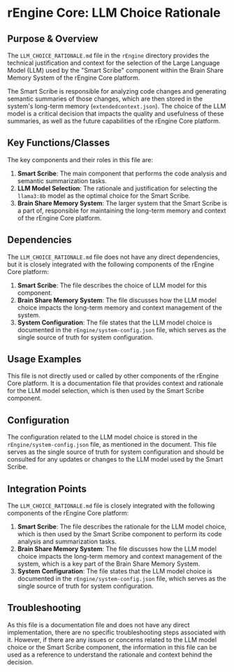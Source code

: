 # rEngine Core: LLM Choice Rationale

## Purpose & Overview

The `LLM_CHOICE_RATIONALE.md` file in the `rEngine` directory provides the technical justification and context for the selection of the Large Language Model (LLM) used by the "Smart Scribe" component within the Brain Share Memory System of the rEngine Core platform.

The Smart Scribe is responsible for analyzing code changes and generating semantic summaries of those changes, which are then stored in the system's long-term memory (`extendedcontext.json`). The choice of the LLM model is a critical decision that impacts the quality and usefulness of these summaries, as well as the future capabilities of the rEngine Core platform.

## Key Functions/Classes

The key components and their roles in this file are:

1. **Smart Scribe**: The main component that performs the code analysis and semantic summarization tasks.
2. **LLM Model Selection**: The rationale and justification for selecting the `llama3:8b` model as the optimal choice for the Smart Scribe.
3. **Brain Share Memory System**: The larger system that the Smart Scribe is a part of, responsible for maintaining the long-term memory and context of the rEngine Core platform.

## Dependencies

The `LLM_CHOICE_RATIONALE.md` file does not have any direct dependencies, but it is closely integrated with the following components of the rEngine Core platform:

1. **Smart Scribe**: The file describes the choice of LLM model for this component.
2. **Brain Share Memory System**: The file discusses how the LLM model choice impacts the long-term memory and context management of the system.
3. **System Configuration**: The file states that the LLM model choice is documented in the `rEngine/system-config.json` file, which serves as the single source of truth for system configuration.

## Usage Examples

This file is not directly used or called by other components of the rEngine Core platform. It is a documentation file that provides context and rationale for the LLM model selection, which is then used by the Smart Scribe component.

## Configuration

The configuration related to the LLM model choice is stored in the `rEngine/system-config.json` file, as mentioned in the document. This file serves as the single source of truth for system configuration and should be consulted for any updates or changes to the LLM model used by the Smart Scribe.

## Integration Points

The `LLM_CHOICE_RATIONALE.md` file is closely integrated with the following components of the rEngine Core platform:

1. **Smart Scribe**: The file describes the rationale for the LLM model choice, which is then used by the Smart Scribe component to perform its code analysis and summarization tasks.
2. **Brain Share Memory System**: The file discusses how the LLM model choice impacts the long-term memory and context management of the system, which is a key part of the Brain Share Memory System.
3. **System Configuration**: The file states that the LLM model choice is documented in the `rEngine/system-config.json` file, which serves as the single source of truth for system configuration.

## Troubleshooting

As this file is a documentation file and does not have any direct implementation, there are no specific troubleshooting steps associated with it. However, if there are any issues or concerns related to the LLM model choice or the Smart Scribe component, the information in this file can be used as a reference to understand the rationale and context behind the decision.
